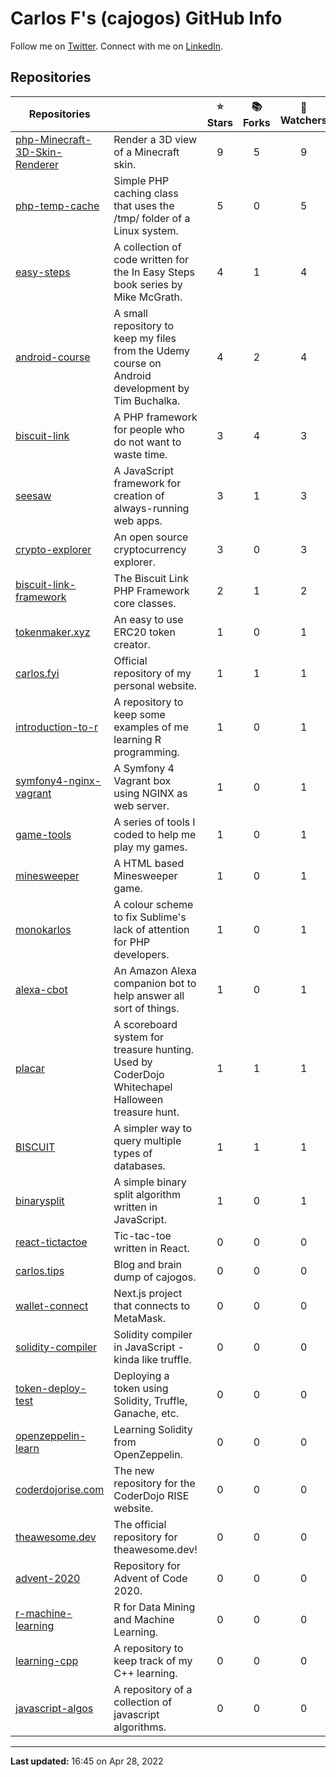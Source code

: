 # Carlos F's (cajogos) GitHub Info 
Follow me on [Twitter](https://twitter.com/carlos_tweets). Connect with me on [LinkedIn](https://linkedin.com/in/cajogos).
## Repositories

| Repositories | | ⭐ Stars | 📚 Forks | 👀 Watchers |
|---|---|:---:|:---:|:---:|
|[php-Minecraft-3D-Skin-Renderer](https://github.com/cajogos/php-Minecraft-3D-Skin-Renderer)|Render a 3D view of a Minecraft skin.|9|5|9|
|[php-temp-cache](https://github.com/cajogos/php-temp-cache)|Simple PHP caching class that uses the /tmp/ folder of a Linux system.|5|0|5|
|[easy-steps](https://github.com/cajogos/easy-steps)|A collection of code written for the In Easy Steps book series by Mike McGrath.|4|1|4|
|[android-course](https://github.com/cajogos/android-course)|A small repository to keep my files from the Udemy course on Android development by Tim Buchalka.|4|2|4|
|[biscuit-link](https://github.com/cajogos/biscuit-link)|A PHP framework for people who do not want to waste time.|3|4|3|
|[seesaw](https://github.com/cajogos/seesaw)|A JavaScript framework for creation of always-running web apps.|3|1|3|
|[crypto-explorer](https://github.com/cajogos/crypto-explorer)|An open source cryptocurrency explorer.|3|0|3|
|[biscuit-link-framework](https://github.com/cajogos/biscuit-link-framework)|The Biscuit Link PHP Framework core classes.|2|1|2|
|[tokenmaker.xyz](https://github.com/cajogos/tokenmaker.xyz)|An easy to use ERC20 token creator.|1|0|1|
|[carlos.fyi](https://github.com/cajogos/carlos.fyi)|Official repository of my personal website.|1|1|1|
|[introduction-to-r](https://github.com/cajogos/introduction-to-r)|A repository to keep some examples of me learning R programming.|1|0|1|
|[symfony4-nginx-vagrant](https://github.com/cajogos/symfony4-nginx-vagrant)|A Symfony 4 Vagrant box using NGINX as web server.|1|0|1|
|[game-tools](https://github.com/cajogos/game-tools)|A series of tools I coded to help me play my games.|1|0|1|
|[minesweeper](https://github.com/cajogos/minesweeper)|A HTML based Minesweeper game.|1|0|1|
|[monokarlos](https://github.com/cajogos/monokarlos)|A colour scheme to fix Sublime's lack of attention for PHP developers.|1|0|1|
|[alexa-cbot](https://github.com/cajogos/alexa-cbot)|An Amazon Alexa companion bot to help answer all sort of things.|1|0|1|
|[placar](https://github.com/cajogos/placar)|A scoreboard system for treasure hunting. Used by CoderDojo Whitechapel Halloween treasure hunt.|1|1|1|
|[BISCUIT](https://github.com/cajogos/BISCUIT)|A simpler way to query multiple types of databases.|1|1|1|
|[binarysplit](https://github.com/cajogos/binarysplit)|A simple binary split algorithm written in JavaScript.|1|0|1|
|[react-tictactoe](https://github.com/cajogos/react-tictactoe)|Tic-tac-toe written in React.|0|0|0|
|[carlos.tips](https://github.com/cajogos/carlos.tips)|Blog and brain dump of cajogos.|0|0|0|
|[wallet-connect](https://github.com/cajogos/wallet-connect)|Next.js project that connects to MetaMask.|0|0|0|
|[solidity-compiler](https://github.com/cajogos/solidity-compiler)|Solidity compiler in JavaScript - kinda like truffle.|0|0|0|
|[token-deploy-test](https://github.com/cajogos/token-deploy-test)|Deploying a token using Solidity, Truffle, Ganache, etc.|0|0|0|
|[openzeppelin-learn](https://github.com/cajogos/openzeppelin-learn)|Learning Solidity from OpenZeppelin.|0|0|0|
|[coderdojorise.com](https://github.com/cajogos/coderdojorise.com)|The new repository for the CoderDojo RISE website.|0|0|0|
|[theawesome.dev](https://github.com/cajogos/theawesome.dev)|The official repository for theawesome.dev!|0|0|0|
|[advent-2020](https://github.com/cajogos/advent-2020)|Repository for Advent of Code 2020.|0|0|0|
|[r-machine-learning](https://github.com/cajogos/r-machine-learning)|R for Data Mining and Machine Learning.|0|0|0|
|[learning-cpp](https://github.com/cajogos/learning-cpp)|A repository to keep track of my C++ learning.|0|0|0|
|[javascript-algos](https://github.com/cajogos/javascript-algos)|A repository of a collection of javascript algorithms.|0|0|0|

---
**Last updated:** 16:45 on Apr 28, 2022
